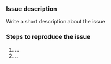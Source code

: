 ### Issue description
<!--- use our forum https://forums.pocketmine.net for questions -->
Write a short description about the issue

### Steps to reproduce the issue
<!--- help us find the problem by adding steps to reproduce the issue -->
1. ...
2. ..
